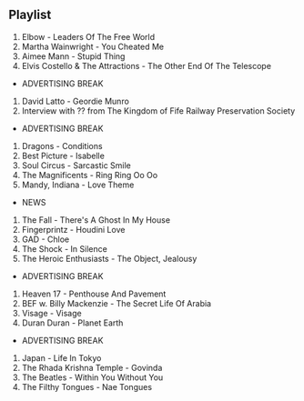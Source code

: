 ## Playlist

1. Elbow - Leaders Of The Free World
2. Martha Wainwright - You Cheated Me
3. Aimee Mann - Stupid Thing
4. Elvis Costello & The Attractions - The Other End Of The Telescope

- ADVERTISING BREAK

1. David Latto - Geordie Munro
2. Interview with ?? from The Kingdom of Fife Railway Preservation Society

- ADVERTISING BREAK

1. Dragons - Conditions
2. Best Picture - Isabelle
3. Soul Circus - Sarcastic Smile
4. The Magnificents - Ring Ring Oo Oo
5. Mandy, Indiana - Love Theme

- NEWS

1. The Fall - There's A Ghost In My House
2. Fingerprintz - Houdini Love
3. GAD - Chloe
4. The Shock - In Silence
5. The Heroic Enthusiasts - The Object, Jealousy

- ADVERTISING BREAK

1. Heaven 17 - Penthouse And Pavement
2. BEF w. Billy Mackenzie - The Secret Life Of Arabia
3. Visage - Visage
4. Duran Duran - Planet Earth

- ADVERTISING BREAK

1. Japan - Life In Tokyo
2. The Rhada Krishna Temple - Govinda
3. The Beatles - Within You Without You
4. The Filthy Tongues - Nae Tongues
